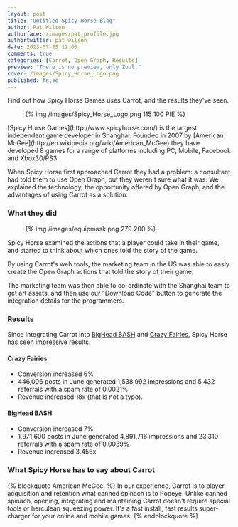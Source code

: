 ```yaml
---
layout: post
title: "Untitled Spicy Horse Blog"
author: Pat Wilson
authorface: /images/pat_profile.jpg
authortwitter: pat_wilson
date: 2013-07-25 12:00
comments: true
categories: [Carrot, Open Graph, Results]
preview: "There is no preview, only Zuul."
cover: /images/Spicy_Horse_Logo.png
published: false
---
```

<p class="lead">Find out how Spicy Horse Games uses Carrot, and the results they've seen.</p>
<figure class="pull-right">
  {% img /images/Spicy_Horse_Logo.png 115 100 PIE %}
</figure>
[Spicy Horse Games](http://www.spicyhorse.com/) is the largest independent game developer in Shanghai. Founded in 2007 by [American McGee](http://en.wikipedia.org/wiki/American_McGee) they have developed 8 games for a range of platforms including PC, Mobile, Facebook and Xbox30/PS3.

When Spicy Horse first approached Carrot they had a problem: a consultant had told them to use Open Graph, but they weren't sure what it was. We explained the technology, the opportunity offered by Open Graph, and the advantages of using Carrot as a solution.

### What they did
<figure class="pull-left thumbnail">
  {% img /images/equipmask.png 279 200 %}
</figure>
Spicy Horse examined the actions that a player could take in their game, and started to think about which ones told the story of the game.

By using Carrot's web tools, the marketing team in the US was able to easly create the Open Graph actions that told the story of their game.

The marketing team was then able to co-ordinate with the Shanghai team to get art assets, and then use our "Download Code" button to generate the integration details for the programmers.

### Results

Since integrating Carrot into [BigHead BASH](https://apps.facebook.com/bigheadbash/?&ref=carrot_blog) and [Crazy Fairies](https://apps.facebook.com/crazy-fairies/?&ref=carrot_blog), Spicy Horse has seen impressive results.

#### Crazy Fairies

* Conversion increased 6%
* 446,006 posts in June generated 1,538,992 impressions and 5,432 referrals with a spam rate of 0.0021%
* Revenue increased 18x (that is not a typo).

#### BigHead BASH

* Conversion increased 7%
* 1,971,600 posts in June generated 4,891,716 impressions and 23,310 referrals with a spam rate of 0.0039%
* Revenue increased 3.456x

### What Spicy Horse has to say about Carrot

{% blockquote American McGee, %}
In our experience, Carrot is to player acquisition and retention what canned spinach is to Popeye. Unlike canned spinach, opening, integrating and maintaining Carrot doesn't require special tools or herculean squeezing power. It's a fast install, fast results super-charger for your online and mobile games.
{% endblockquote %}

